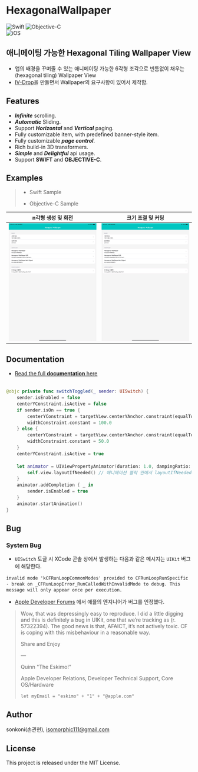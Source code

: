 # HexagonalWallpaper 

![Swift](https://img.shields.io/badge/Swift-F05138?style=flat-square&logo=Swift&logoColor=white)
![Objective-C](https://img.shields.io/badge/Objective--C-3A95E3?style=flat-square&logo=apple&logoColor=white)<br/>
![iOS](https://img.shields.io/badge/IOS-000000?style=flat-square&logo=ios&logoColor=white)

## 애니메이팅 가능한 Hexagonal Tiling Wallpaper View
- 앱의 배경을 꾸며줄 수 있는 애니메이팅 가능한 6각형 조각으로 빈틈없이 채우는(hexagonal tiling) Wallpaper View
- [IV-Drop](https://apps.apple.com/app/id1574452904)을 만들면서 Wallpaper의 요구사항이 있어서 제작함.

## Features
*  ***Infinite*** scrolling.
*  ***Automatic*** Sliding.
*  Support ***Horizontal*** and ***Vertical*** paging.
*  Fully customizable item, with predefined banner-style item.
*  Fully customizable ***page control***.
*  Rich build-in 3D transformers.
*  ***Simple*** and ***Delightful*** api usage.
*  Support **SWIFT** and **OBJECTIVE-C**. 

## Examples
> - Swift Sample
>
> - Objective-C Sample

n각형 생성 및 회전 | 크기 조절 및 커팅
---|---
<img src="./screenshot/Simulator Screen Recording - iPad Pro (12.9-inch) (6th generation) - 2023-05-15 at 18.30.29.gif" width="450">|<img src="./screenshot/Simulator Screen Recording - iPad Pro (12.9-inch) (6th generation) - 2023-05-15 at 18.33.45.gif" width="450">


## Documentation

- [Read the full **documentation** here](http://wiki.mulgrim.net/page/Api:UIKit/UIView/-_layoutIfNeeded)

```swift

@objc private func switchToggled(_ sender: UISwitch) {
    sender.isEnabled = false
    centerYConstraint.isActive = false
    if sender.isOn == true {
        centerYConstraint = targetView.centerYAnchor.constraint(equalTo: view.centerYAnchor)
        widthConstraint.constant = 100.0
    } else {
        centerYConstraint = targetView.centerYAnchor.constraint(equalTo: view.safeAreaLayoutGuide.bottomAnchor, constant: -50.0)
        widthConstraint.constant = 50.0
    }
    centerYConstraint.isActive = true
        
    let animator = UIViewPropertyAnimator(duration: 1.0, dampingRatio: 0.4) {
        self.view.layoutIfNeeded() // 애니메이션 블락 안에서 layoutIfNeeded 메서드를 호출해야한다. 
    }
    animator.addCompletion { _ in
        sender.isEnabled = true
    }
    animator.startAnimation()
}

```

## Bug
### System Bug
- `UISwitch` 토글 시 XCode 콘솔 상에서 발생하는 다음과 같은 메시지는 `UIKit` 버그에 해당한다.
```
invalid mode 'kCFRunLoopCommonModes' provided to CFRunLoopRunSpecific - break on _CFRunLoopError_RunCalledWithInvalidMode to debug. This message will only appear once per execution.
```
- [Apple Developer Forums](https://developer.apple.com/forums/thread/132035?answerId=416935022#416935022) 에서 애플의 엔지니어가 버그를 인정했다.
> Wow, that was depressingly easy to reproduce. I did a little digging and this is definitely a bug in UIKit, one that we’re tracking as (r. 57322394). The good news is that, AFAICT, it’s not actively toxic. CF is coping with this misbehaviour in a reasonable way.
>
> Share and Enjoy
>
>   —
>
> Quinn "The Eskimo!"
>
> Apple Developer Relations, Developer Technical Support, Core OS/Hardware
>  ```
>  let myEmail = "eskimo" + "1" + "@apple.com"
>  ```


## Author

sonkoni(손관현), isomorphic111@gmail.com 

## License

This project is released under the MIT License.
